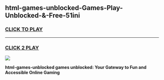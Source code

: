 
## html-games-unblocked-Games-Play-Unblocked-&-Free-51ini
<h3>
<a href="https://premium76.site?title=html-games-unblocked&ref=24A">CLICK TO PLAY</a></h3>
<hr>

<h3>
<a href="https://premium76.site?title=html-games-unblocked&ref=24A">CLICK 2 PLAY</a>
  
</h3>

<a href="https://premium76.site?title=html-games-unblocked&ref=24A"><img src="https://clearcache.store/games.png"></a>


**html-games-unblocked games unblocked: Your Gateway to Fun and Accessible Online Gaming**
